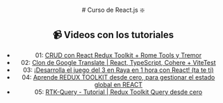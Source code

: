 <div align="center">
# Curso de React.js ❇️

## 📹 Videos con los tutoriales

- 01: [CRUD con React Redux Toolkit + Rome Tools y Tremor](https://www.youtube.com/watch?v=bEEjuwujbbU)
- 02: [Clon de Google Translate | React, TypeScript, Cohere + ViteTest](https://www.youtube.com/watch?v=kZhabulNCUc)
- 03: [¡Desarrolla el juego del 3 en Raya en 1 hora con React! (ta te ti)](https://www.youtube.com/watch?v=oWPFcuH8x6M)
- 04: [Aprende REDUX TOOLKIT desde cero, para gestionar el estado global en REACT](https://www.youtube.com/watch?v=fMiFnbufAP4)
- 05: [RTK-Query - Tutorial | Redux Toolkit Query desde cero](https://www.youtube.com/watch?v=an2hyrNwCNE)

